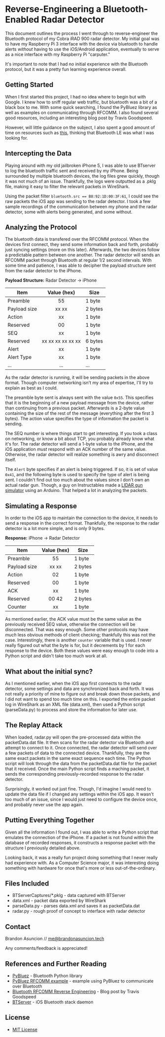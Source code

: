 # Reverse-Engineering a Bluetooth-Enabled Radar Detector
This document outlines the process I went through to reverse-engineer the Bluetooth protocol of my Cobra iRAD 900 radar detector. My initial goal was to have my Raspberry Pi 3 interface with the device via bluetooth to handle alerts *without* having to use the iOS/Android application, eventually to serve as a nice interface with my Raspberry Pi "carputer."

It's important to note that I had no initial experience with the Bluetooth protocol, but it was a pretty fun learning experience overall.

## Getting Started
When I first started this project, I had no idea where to begin but with Google. I knew how to sniff regular web traffic, but bluetooth was a bit of a black box to me. With some quick searching, I found the PyBluez library as well as examples on communicating through RFCOMM. I also found several good resources, including an interesting blog post by Travis Goodspeed.

However, will little guidance on the subject, I also spent a good amount of time on resources such as [this](https://learn.adafruit.com/reverse-engineering-a-bluetooth-low-energy-light-bulb/), thinking that Bluetooth LE was what I was looking for.

## Intercepting the Data
Playing around with my old jailbroken iPhone 5, I was able to use BTserver to log the bluetooth traffic sent and received by my iPhone. Being surrounded by multiple bluetooth devices, the log files grew quickly, though it was not much of an issue. Thankfully, the logs were outputted as a .pklg file, making it easy to filter the relevant packets in WireShark.

Using the packet filter `bluetooth.src == B8:92:1D:00:3F:61`, I could see the raw packets the iOS app was sending to the radar detector. I took a few sample recordings of the communication between my phone and the radar detector, some with alerts being generated, and some without.

## Analyzing the Protocol
The bluetooth data is transfered over the RFCOMM protocol. When the devices first connect, they send some information back and forth, probably just syncing settings (more on this later). Afterwards, the two devices follow a predictable pattern between one another. The radar detector will sends an RFCOMM packet through Bluetooth at regular 1/2 second intervals. With some time and patience, I was able to decipher the payload structure sent from the radar detector to the iPhone.

**Payload Structure:** Radar Detector → iPhone

| Item          | Value (hex)    | Size |
| ------------- |:--------------:| ---- |
| Preamble | 55 | 1 byte |
| Payload size | xx xx | 2 bytes |
| Action | xx | 1 byte |
| Reserved | 00 | 1 byte |
| SEQ | xx  | 1 byte |
| Reserved | xx xx xx xx xx xx | 6 bytes |
| Alert | xx | 1 byte |
| Alert Type | xx | 1 byte |
| ... | ... | ... |


As the radar detector is running, it will be sending packets in the above format. Though computer networking isn't my area of expertise, I'll try to explain as best as I could.

The preamble byte sent is always sent with the value `0x55`. This specifies that it is the beginning of a new payload message from the device, rather than continuing from a previous packet. Afterwards is a 2-byte value containing the size of the rest of the message (everything after the first 3 bytes). The action value specifies the type of information the packet is sending.

The SEQ number is where things start to get interesting. If you took a class on networking, or know a bit about TCP, you probably already know what it's for. The radar detector will send a 1-byte value to the iPhone, and the iOS application *must* respond with an ACK number of the same value. Otherwise, the radar detector will realize something is awry and disconnect itself.

The `Alert` byte specifies if an alert is being triggered. If so, it is set of value `0x41`, and the following byte is used to specify the type of alert is being sent. I couldn't find out too much about the values since I don't own an actual radar gun. Though, a guy on Instructables made a [LIDAR gun simulator](http://www.instructables.com/id/Test-your-radar-detector-or-laser-jammer-with-this/) using an Arduino. That helped a lot in analyzing the packets.

## Simulating a Response
In order to the iOS app to maintain the connection to the device, it needs to send a response in the correct format. Thankfully, the response to the radar detector is a lot more simple, and is only 9 bytes.

**Response:** iPhone → Radar Detector

| Item          | Value (hex)    | Size |
| ------------- |:--------------:| ---- |
| Preamble | 55 | 1 byte |
| Payload size | xx xx | 2 bytes |
| Action | 02 | 1 byte |
| Reserved | 00 | 1 byte |
| ACK | xx | 1 byte |
| Reserved | 00 42 | 2 bytes |
| Counter | xx | 1 byte |

As mentioned earlier, the ACK value must be the same value as the previously received SEQ value, otherwise the connection will be disconnected. That was easy enough. Some other protocols may have *much* less obvious methods of client checking; thankfully this was not the case. Interestingly, there is another `counter` variable that is used. I never really figured out what the byte is for, but it decrements by 1 for each response to the device. Both these values were easy enough to code into a Python script and didn't take too much work at all.

## What about the initial sync?
As I mentioned earlier, when the iOS app first connects to the radar detector, some settings and data are synchronized back and forth. It was not really a priority of mine to figure out and break down those packets, and I did not want to spend too much time on this. I exported the entire packet log in WireShark as an XML file (data.xml), then used a Python script (parseData.py) to process and store the information for later use.

## The Replay Attack
When loaded, radar.py will open the pre-processed data within the packetData.dat file. It then scans for the radar detector via Bluetooth and attempt to connect to it. Once connected, the radar detector will send over a few packets of data to the connected device. Thankfully, they are the same exact packets in the same exact sequence each time. The Python script will look through the data from the packetData.dat file for the packet that it received. Once the main Python script finds a maching packet, it sends the corresponding previously-recorded response to the radar detector.

Surprisingly, it worked out just fine. Though, I'd imagine I would need to update the data file if I changed any settings within the iOS app. It wasn't too much of an issue, since I would just need to configure the device once, and probably never use the app again.

## Putting Everything Together
Given all the information I found out, I was able to write a Python script that emulates the connection of the iPhone. If a packet is not found within the database of recorded responses, it constructs a response packet with the structure I previously detailed above.

Looking back, it was a really fun project doing something that I never really had experience with. As a Computer Science major, it was interesting doing something with hardware for once that's more or less out-of-the-ordinary.

## Files Included
* BTServerCaptures/*.pklg - data captured with BTServer
* data.xml - packet data exported by WireShark
* parseData.py - parses data.xml and saves it as packetData.dat
* radar.py - rough proof of concept to interface with radar detector

## Contact
Brandon Asuncion // <me@brandonasuncion.tech>

Any comments/feedback is appreciated!

## References and Further Reading
* [PyBluez](https://github.com/karulis/pybluez/) - Bluetooth Python library
* [PyBluez RFCOMM example](https://github.com/karulis/pybluez/blob/master/examples/simple/rfcomm-client.py) - example using PyBluez to communicate over Bluetooth
* [Bluetooth RFCOMM Reverse Engineering](http://travisgoodspeed.blogspot.com/2011/12/introduction-to-bluetooth-rfcomm.html) - Blog post by Travis Goodspeed
* [BTServer](https://www.theiphonewiki.com/wiki/Bluetooth) - iOS Bluetooth stack daemon

## License
* [MIT License](https://choosealicense.com/licenses/mit/)
